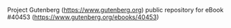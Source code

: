 Project Gutenberg (https://www.gutenberg.org) public repository for eBook #40453 (https://www.gutenberg.org/ebooks/40453)
